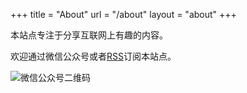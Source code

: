 +++
title = "About"
url = "/about"
layout = "about"
+++

本站点专注于分享互联网上有趣的内容。

欢迎通过微信公众号或者[RSS](https://jiakai.page/index.xml)订阅本站点。

![微信公众号二维码](https://vip2.loli.io/2022/12/13/NghfkyqxXLQlVpR.webp)